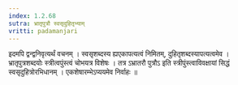 ```yaml
---
index: 1.2.68
sutra: भ्रातृपुत्रौ स्वसृदुहितृभ्याम्
vritti: padamanjari
---
```


 इदमपि द्वन्द्वनिवृत्यर्थं वचनम् । स्वसृशब्दस्य ह्यएकापत्यत्वं निमितम्, दुहितृशब्दस्यापत्यत्वमेव । भ्रातृपुत्रशब्दयोः स्त्रीत्वपुंस्त्वं चोभयत्र विशेषः । तत्र ऽभ्रातरौ पुत्रौऽ इति स्त्रीपुंस्त्वाविवक्षायां सिद्धं स्वसृदुहित्रोरभिधानम् । एकशेषारम्भेऽप्ययमेव निर्वाहः ॥